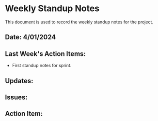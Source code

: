 # Weekly Standup Notes

This document is used to record the weekly standup notes for the project.

## Date: 4/01/2024

## Last Week's Action Items:

- First standup notes for sprint.

## Updates:

## Issues:

## Action Item:
